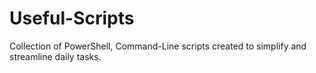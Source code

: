 # Useful-Scripts
Collection of PowerShell, Command-Line scripts created to simplify and streamline daily tasks.
